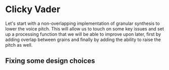 # Clicky Vader

Let's start with a non-overlapping implementation of granular synthesis to lower the voice pitch. This will allow us to touch on some key issues and set up a processing function that we will be able to improve upon later, first by adding overlap between grains and finally by adding the ability to raise the pitch as well. 

## Fixing some design choices





